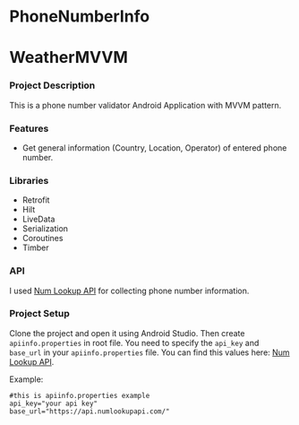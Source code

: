 # PhoneNumberInfo
# WeatherMVVM
### Project Description
This is a phone number validator Android Application with MVVM pattern.

### Features
- Get general information (Country, Location, Operator) of entered phone number.

### Libraries
- Retrofit
- Hilt
- LiveData
- Serialization
- Coroutines
- Timber

### API
I used [Num Lookup API](https://app.numlookupapi.com) for collecting phone number information.

### Project Setup
Clone the project and open it using Android Studio. Then create `apiinfo.properties` in root file. You need to specify the `api_key` and `base_url` in your `apiinfo.properties` file. You can find this values here: [Num Lookup API](https://app.numlookupapi.com/api-keys).

Example:
```properties
#this is apiinfo.properties example
api_key="your api key"
base_url="https://api.numlookupapi.com/"
```
